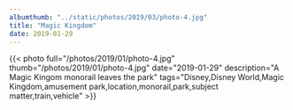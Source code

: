 ```yaml
---
albumthumb: "../static/photos/2019/03/photo-4.jpg"
title: "Magic Kingdom"
date: 2019-01-29
---
```

{{< photo full="/photos/2019/01/photo-4.jpg" thumb="/photos/2019/01/photo-4.jpg" date="2019-01-29" description="A Magic Kingom monorail leaves the park" tags="Disney,Disney World,Magic Kingdom,amusement park,location,monorail,park,subject matter,train,vehicle" >}}
